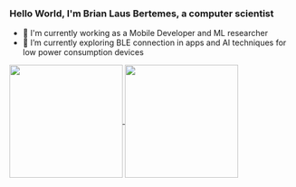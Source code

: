 ### Hello World, I'm Brian Laus Bertemes, a computer scientist

- 🔭 I'm currently working as a Mobile Developer and ML researcher 
- 🌱 I’m currently exploring BLE connection in apps and AI techniques for low power consumption devices

<a href="https://github.com/MrBertemes/github-readme-stats">
  <img height=200 align="center" src="https://github-readme-stats.vercel.app/api?username=MrBertemes" />
</a>
<a href="https://github.com/MrBertemes/convoychat">
  <img height=200 align="center" src="https://github-readme-stats.vercel.app/api/top-langs?username=MrBertemes&layout=compact&langs_count=8&card_width=320" />
</a>
